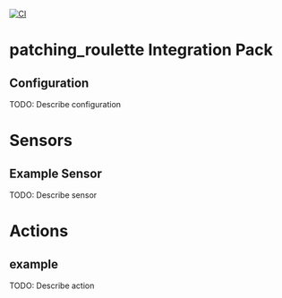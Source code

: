 [![CI](https://github.com/StackStorm-Exchange/stackstorm-patching_roulette/actions/workflows/build_and_test.yaml/badge.svg)](https://github.com/StackStorm-Exchange/stackstorm-patching_roulette/actions/workflows/build_and_test.yaml)
# patching_roulette Integration Pack

## Configuration
TODO: Describe configuration


# Sensors

## Example Sensor
TODO: Describe sensor


# Actions

## example
TODO: Describe action
